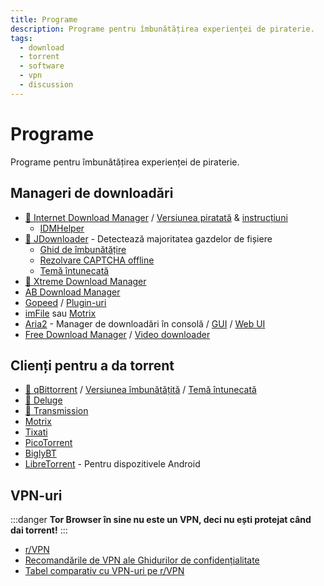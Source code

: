 ```yaml
---
title: Programe
description: Programe pentru îmbunătățirea experienței de piraterie.
tags:
  - download
  - torrent
  - software
  - vpn
  - discussion
---
```


# Programe

Programe pentru îmbunătățirea experienței de piraterie.

## Manageri de downloadări

- [:star2: Internet Download Manager](https://www.internetdownloadmanager.com) /
  [Versiunea piratată](https://cracksurl.com/internet-download-manager) &
  [instrucțiuni](https://rentry.org/installidm)
  - [IDMHelper](https://github.com/unamer/IDMHelper)
- [:star2: JDownloader](https://jdownloader.org/jdownloader2) - Detectează majoritatea gazdelor
  de fișiere
  - [Ghid de îmbunătățire](https://lemmy.world/post/3098414)
  - [Rezolvare CAPTCHA offline](https://github.com/cracker0dks/CaptchaSolver)
  - [Temă întunecată](https://support.jdownloader.org/Knowledgebase/Article/View/dark-mode-theme)
- [:star2: Xtreme Download Manager](https://xtremedownloadmanager.com)
- [AB Download Manager](https://abdownloadmanager.com)
- [Gopeed](https://gopeed.com) /
  [Plugin-uri](https://github.com/search?q=topic%3Agopeed-extension&type=repositories)
- [imFile](https://github.com/imfile-io/imfile-desktop) sau
  [Motrix](https://motrix.app)
- [Aria2](https://aria2.github.io) - Manager de downloadări în consolă /
  [GUI](https://persepolisdm.github.io) /
  [Web UI](https://github.com/ziahamza/webui-aria2)
- [Free Download Manager](https://www.freedownloadmanager.org) /
  [Video downloader](https://github.com/meowcateatrat/elephant)

## Clienți pentru a da torrent

- [:star2: qBittorrent](https://www.qbittorrent.org) /
  [Versiunea îmbunătățită](https://github.com/c0re100/qBittorrent-Enhanced-Edition) /
  [Temă întunecată](https://draculatheme.com/qbittorrent)
- [:star2: Deluge](https://dev.deluge-torrent.org)
- [:star2: Transmission](https://transmissionbt.com)
- [Motrix](https://motrix.app)
- [Tixati](https://tixati.com)
- [PicoTorrent](https://picotorrent.org)
- [BiglyBT](https://www.biglybt.com)
- [LibreTorrent](https://github.com/proninyaroslav/libretorrent) - Pentru dispozitivele
  Android

## VPN-uri

:::danger
**Tor Browser în sine nu este un VPN, deci nu ești protejat când dai torrent!**
:::

- [r/VPN](https://www.reddit.com/r/VPN)
- [Recomandările de VPN ale Ghidurilor de confidențialitate](https://www.privacyguides.org/en/vpn)
- [Tabel comparativ cu VPN-uri pe r/VPN](https://www.reddit.com/m736zt)

